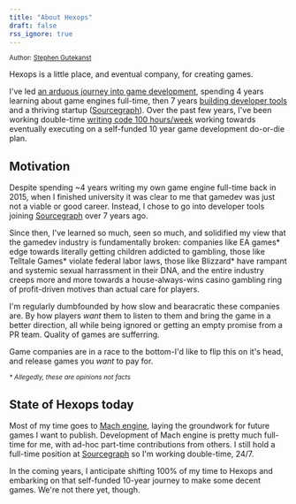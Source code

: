 ```yaml
---
title: "About Hexops"
draft: false
rss_ignore: true
---
```


<small>Author: [Stephen Gutekanst](https://twitter.com/slimsag)</small>

Hexops is a little place, and eventual company, for creating games.

I've led [an arduous journey into game development](https://devlog.hexops.com/2021/increasing-my-contribution-to-zig-to-200-a-month), spending 4 years learning about game engines full-time, then 7 years [building developer tools](http://slimsag.com) and a thriving startup ([Sourcegraph](https://sourcegraph.com)). Over the past few years, I've been working double-time [writing code 100 hours/week](https://devlog.hexops.com/2021/i-write-code-100-hours-a-week) working towards eventually executing on a self-funded 10 year game development do-or-die plan.

## Motivation

Despite spending ~4 years writing my own game engine full-time back in 2015, when I finished university it was clear to me that gamedev was just not a viable or good career. Instead, I chose to go into developer tools joining [Sourcegraph](https://sourcegraph.com) over 7 years ago.

Since then, I've learned so much, seen so much, and solidified my view that the gamedev industry is fundamentally broken: companies like EA games* edge towards literally getting children addicted to gambling, those like Telltale Games* violate federal labor laws, those like Blizzard* have rampant and systemic sexual harrassment in their DNA, and the entire industry creeps more and more towards a house-always-wins casino gambling ring of profit-driven motives than actual care for players. 

I'm regularly dumbfounded by how slow and bearacratic these companies are. By how players _want_ them to listen to them and bring the game in a better direction, all while being ignored or getting an empty promise from a PR team. Quality of games are sufferring.

Game companies are in a race to the bottom-I'd like to flip this on it's head, and release games you _want_ to pay for.

<small>_\* Allegedly, these are opinions not facts_</small>

## State of Hexops today

Most of my time goes to [Mach engine](/mach), laying the groundwork for future games I want to publish. Development of Mach engine is pretty much full-time for me, with ad-hoc part-time contributions from others. I still hold a full-time position at [Sourcegraph](https://sourcegraph.com) so I'm working double-time, 24/7.

In the coming years, I anticipate shifting 100% of my time to Hexops and embarking on that self-funded 10-year journey to make some decent games. We're not there yet, though.
